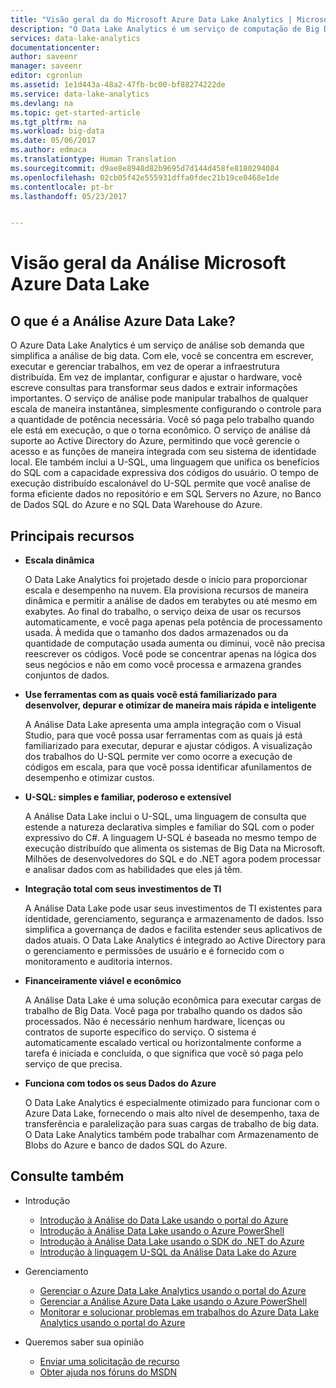 ```yaml
---
title: "Visão geral da do Microsoft Azure Data Lake Analytics | Microsoft Docs"
description: "O Data Lake Analytics é um serviço de computação de Big Data do Azure que permite usar dados para impulsionar seus negócios com as informações obtidas de seus dados na nuvem, independentemente de onde eles estiverem e de seu tamanho."
services: data-lake-analytics
documentationcenter: 
author: saveenr
manager: saveenr
editor: cgronlun
ms.assetid: 1e1d443a-48a2-47fb-bc00-bf88274222de
ms.service: data-lake-analytics
ms.devlang: na
ms.topic: get-started-article
ms.tgt_pltfrm: na
ms.workload: big-data
ms.date: 05/06/2017
ms.author: edmaca
ms.translationtype: Human Translation
ms.sourcegitcommit: d9ae8e8948d82b9695d7d144d458fe8180294084
ms.openlocfilehash: 02cb05f42e555931dffa0fdec21b19ce0468e1de
ms.contentlocale: pt-br
ms.lasthandoff: 05/23/2017


---
```

# <a name="overview-of-microsoft-azure-data-lake-analytics"></a>Visão geral da Análise Microsoft Azure Data Lake
## <a name="what-is-azure-data-lake-analytics"></a>O que é a Análise Azure Data Lake?
O Azure Data Lake Analytics é um serviço de análise sob demanda que simplifica a análise de big data. Com ele, você se concentra em escrever, executar e gerenciar trabalhos, em vez de operar a infraestrutura distribuída. Em vez de implantar, configurar e ajustar o hardware, você escreve consultas para transformar seus dados e extrair informações importantes. O serviço de análise pode manipular trabalhos de qualquer escala de maneira instantânea, simplesmente configurando o controle para a quantidade de potência necessária. Você só paga pelo trabalho quando ele está em execução, o que o torna econômico. O serviço de análise dá suporte ao Active Directory do Azure, permitindo que você gerencie o acesso e as funções de maneira integrada com seu sistema de identidade local. Ele também inclui a U-SQL, uma linguagem que unifica os benefícios do SQL com a capacidade expressiva dos códigos do usuário. O tempo de execução distribuído escalonável do U-SQL permite que você analise de forma eficiente dados no repositório e em SQL Servers no Azure, no Banco de Dados SQL do Azure e no SQL Data Warehouse do Azure.

## <a name="key-capabilities"></a>Principais recursos
* **Escala dinâmica**
  
    O Data Lake Analytics foi projetado desde o início para proporcionar escala e desempenho na nuvem.  Ela provisiona recursos de maneira dinâmica e permitir a análise de dados em terabytes ou até mesmo em exabytes. Ao final do trabalho, o serviço deixa de usar os recursos automaticamente, e você paga apenas pela potência de processamento usada. À medida que o tamanho dos dados armazenados ou da quantidade de computação usada aumenta ou diminui, você não precisa reescrever os códigos. Você pode se concentrar apenas na lógica dos seus negócios e não em como você processa e armazena grandes conjuntos de dados.
* **Use ferramentas com as quais você está familiarizado para desenvolver, depurar e otimizar de maneira mais rápida e inteligente**
  
    A Análise Data Lake apresenta uma ampla integração com o Visual Studio, para que você possa usar ferramentas com as quais já está familiarizado para executar, depurar e ajustar códigos. A visualização dos trabalhos do U-SQL permite ver como ocorre a execução de códigos em escala, para que você possa identificar afunilamentos de desempenho e otimizar custos.
* **U-SQL: simples e familiar, poderoso e extensível**
  
    A Análise Data Lake inclui o U-SQL, uma linguagem de consulta que estende a natureza declarativa simples e familiar do SQL com o poder expressivo do C#. A linguagem U-SQL é baseada no mesmo tempo de execução distribuído que alimenta os sistemas de Big Data na Microsoft. Milhões de desenvolvedores do SQL e do .NET agora podem processar e analisar dados com as habilidades que eles já têm.
* **Integração total com seus investimentos de TI**
  
    A Análise Data Lake pode usar seus investimentos de TI existentes para identidade, gerenciamento, segurança e armazenamento de dados. Isso simplifica a governança de dados e facilita estender seus aplicativos de dados atuais. O Data Lake Analytics é integrado ao Active Directory para o gerenciamento e permissões de usuário e é fornecido com o monitoramento e auditoria internos.
* **Financeiramente viável e econômico**
  
    A Análise Data Lake é uma solução econômica para executar cargas de trabalho de Big Data. Você paga por trabalho quando os dados são processados. Não é necessário nenhum hardware, licenças ou contratos de suporte específico do serviço. O sistema é automaticamente escalado vertical ou horizontalmente conforme a tarefa é iniciada e concluída, o que significa que você só paga pelo serviço de que precisa.
* **Funciona com todos os seus Dados do Azure**
  
    O Data Lake Analytics é especialmente otimizado para funcionar com o Azure Data Lake, fornecendo o mais alto nível de desempenho, taxa de transferência e paralelização para suas cargas de trabalho de big data.  O Data Lake Analytics também pode trabalhar com Armazenamento de Blobs do Azure e banco de dados SQL do Azure.

## <a name="see-also"></a>Consulte também
* Introdução
  
  * [Introdução à Análise do Data Lake usando o portal do Azure](data-lake-analytics-get-started-portal.md)
  * [Introdução à Análise Data Lake usando o Azure PowerShell](data-lake-analytics-get-started-powershell.md)
  * [Introdução à Análise Data Lake usando o SDK do .NET do Azure](data-lake-analytics-get-started-net-sdk.md)
  * [Introdução à linguagem U-SQL da Análise Data Lake do Azure](data-lake-analytics-u-sql-get-started.md)

* Gerenciamento
  
  * [Gerenciar o Azure Data Lake Analytics usando o portal do Azure](data-lake-analytics-manage-use-portal.md)
  * [Gerenciar a Análise Azure Data Lake usando o Azure PowerShell](data-lake-analytics-manage-use-powershell.md)
  * [Monitorar e solucionar problemas em trabalhos do Azure Data Lake Analytics usando o portal do Azure](data-lake-analytics-monitor-and-troubleshoot-jobs-tutorial.md)

* Queremos saber sua opinião
  
  * [Enviar uma solicitação de recurso](http://aka.ms/adlafeedback)
  * [Obter ajuda nos fóruns do MSDN](http://aka.ms/adlaforums)


